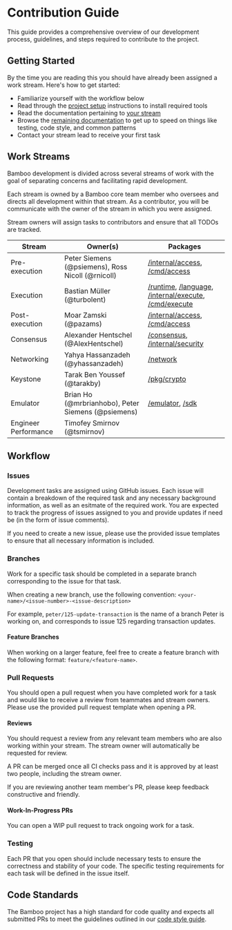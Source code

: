 # Contribution Guide

This guide provides a comprehensive overview of our development process, guidelines, and steps required to contribute to the project.

## Getting Started

By the time you are reading this you should have already been assigned a work stream. Here's how to get started:

* Familiarize yourself with the workflow below
* Read through the [project setup](/docs/setup.md) instructions to install required tools
* Read the documentation pertaining to [your stream](/docs/streams)
* Browse the [remaining documentation](/docs) to get up to speed on things like testing, code style, and common patterns
* Contact your stream lead to receive your first task

## Work Streams

Bamboo development is divided across several streams of work with the goal of separating concerns and facilitating rapid development. 

Each stream is owned by a Bamboo core team member who oversees and directs all development within that stream. As a contributor, you will be communicate with the owner of the stream in which you were assigned.

Stream owners will assign tasks to contributors and ensure that all TODOs are tracked.

| Stream         | Owner(s)                    | Packages  |
| -------------- | --------------------------- | --------- |
| Pre-execution  | Peter Siemens (@psiemens), Ross Nicoll (@rnicoll)   | [/internal/access](/internal/access), [/cmd/access](/cmd/access) |
| Execution      | Bastian Müller (@turbolent) | [/runtime](/runtime), [/language](/language), [/internal/execute](/internal/execute), [/cmd/execute](/cmd/execute) |
| Post-execution | Moar Zamski (@pazams)     | [/internal/access](/internal/access), [/cmd/access](/cmd/access) |
| Consensus | Alexander Hentschel (@AlexHentschel)     | [/consensus](/consensus), [/internal/security](/internal/security) |
| Networking | Yahya Hassanzadeh (@yhassanzadeh)     | [/network](/network) |
| Keystone | Tarak Ben Youssef (@tarakby)     | [/pkg/crypto](/pkg/crypto) |
| Emulator | Brian Ho (@mrbrianhobo), Peter Siemens (@psiemens)     | [/emulator](/emulator), [/sdk](/sdk)|
| Engineer Performance | Timofey Smirnov (@tsmirnov) | |

## Workflow

### Issues

Development tasks are assigned using GitHub issues. Each issue will contain a breakdown of the required task and any necessary background information, as well as an esitmate of the required work. You are expected to track the progress of issues assigned to you and provide updates if need be (in the form of issue comments).

If you need to create a new issue, please use the provided issue templates to ensure that all necessary information is included.

### Branches

Work for a specific task should be completed in a separate branch corresponding to the issue for that task.

When creating a new branch, use the following convention: `<your-name>/<issue-number>-<issue-description>`

For example, `peter/125-update-transaction` is the name of a branch Peter is working on, and corresponds to issue 125 regarding transaction updates.

#### Feature Branches

When working on a larger feature, feel free to create a feature branch with the following format: `feature/<feature-name>`.

### Pull Requests

You should open a pull request when you have completed work for a task and would like to receive a review from teammates and stream owners. Please use the provided pull request template when opening a PR.

#### Reviews

You should request a review from any relevant team members who are also working within your stream. The stream owner will automatically be requested for review.

A PR can be merged once all CI checks pass and it is approved by at least two people, including the stream owner.

If you are reviewing another team member's PR, please keep feedback constructive and friendly.

#### Work-In-Progress PRs

You can open a WIP pull request to track ongoing work for a task.

### Testing

Each PR that you open should include necessary tests to ensure the correctness and stability of your code. The specific testing requirements for each task will be defined in the issue itself.

## Code Standards

The Bamboo project has a high standard for code quality and expects all submitted PRs to meet the guidelines outlined in our [code style guide](docs/code-style.md).
